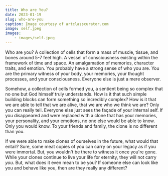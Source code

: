 ```yaml
---
title: Who are You? 
date: 2023-01-19
slug: who-are-you
caption: Image courtesy of artclasscurator.com
image: self.jpeg
images: 
    - images/self.jpeg
---
```


Who are you? A collection of cells that form a mass of muscle, tissue, and bones around 5-7 feet high. A vessel of consciousness existing within the framework of time and space. An amalgamation of memories, character traits, and emotion. You probably have a strong sense of who you are. You are the primary witness of your body, your memories, your thought processes, and your consciousness. Everyone else is just a mere observer. 

Somehow, a collection of cells formed you, a sentient being so complex that no one but God himself truly understands. How is it that such simple building blocks can form something so incredibly complex? How is it that we are able to tell that we are alive, that we are who we think we are? Only you can really tell. Everyone else just sees the façade of your internal self. If you disappeared and were replaced with a clone that has your memories, your personality, and your emotions, no one else would be able to know. Only you would know. To your friends and family, the clone is no different than you. 

If we were able to make clones of ourselves in the future, what would that entail? Sure, some meat copies of you can carry on your legacy as if you were immortal. But, you wouldn't be there to witness it once you're gone. While your clones continue to live your life for eternity, they will not carry *you*. But, what does it even mean to be you? If someone else can look like you and behave like you, then are they really any different? 
